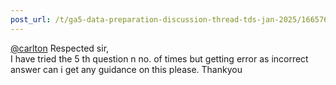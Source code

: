 ```yaml
---
post_url: /t/ga5-data-preparation-discussion-thread-tds-jan-2025/166576/32
---
```

[@carlton](/u/carlton) Respected sir,  
I have tried the 5 th question n no. of times but getting error as incorrect answer can i get any guidance on this please. Thankyou